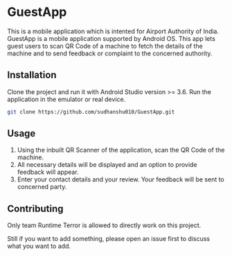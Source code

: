 # GuestApp

This is a mobile application which is intented for Airport Authority of India.
GuestApp is a mobile application supported by Android OS. This app lets guest users to scan QR Code of a machine to fetch the details of the machine and to send feedback or complaint to the concerned authority.

## Installation

Clone the project and run it with Android Studio version >= 3.6. Run the application in the emulator or real device.
>
```bash
git clone https://github.com/sudhanshu010/GuestApp.git
```

## Usage
1. Using the inbuilt QR Scanner of the application, scan the QR Code of the machine.
2. All necessary details will be displayed and an option to provide feedback will appear.
3. Enter your contact details and your review. Your feedback will be sent to concerned party.
 
## Contributing
Only team Runtime Terror is allowed to directly work on this project. 

Still if you want to add something, please open an issue first to discuss what you want to add.
